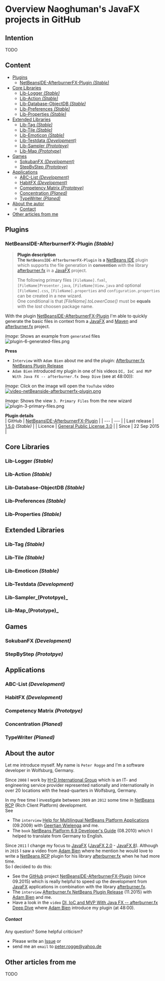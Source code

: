 Overview Naoghuman's JavaFX projects in GitHub
===



Intention
---

TODO



Content
---

* [Plugins](#Pl)
    - [NetBeansIDE-AfterburnerFX-Plugin _(Stable)_](#NeBeAfPl)
* [Core Libraries](#CoLi)
    - [Lib-Logger _(Stable)_](#LiLo)
    - [Lib-Action _(Stable)_](#LiAc)
    - [Lib-Database-ObjectDB _(Stable)_](#LiDaOb)
    - [Lib-Preferences _(Stable)_](#LiPre)
    - [Lib-Properties _(Stable)_](#LiPro)
* [Extended Libraries](#ExLi)
    - [Lib-Tag _(Stable)_](#LiTa)
    - [Lib-Tile _(Stable)_](#LiTi)
    - [Lib-Emoticon _(Stable)_](#LiEm)
    - [Lib-Testdata _(Development)_](#LiTe)
    - [Lib-Sampler _(Prototpye)_](#LiSa)
    - [Lib-Map _(Prototype)_](#LiMa)
* [Games](#Gam)
    - [SokubanFX _(Development)_](#SoFx)
    - [StepByStep _(Prototpye)_](#StBySt)
* [Applications](#App)
    - [ABC-List _(Development)_](#AbLi)
    - [HabitFX _(Development)_](#HaFx)
    - [Competency Matrix _(Prototpye)_](#CoMa)
    - [Concentration _(Planed)_](#Con)
    - [TypeWriter _(Planed)_](#TyWr)
* [About the autor](#Autor)
    - [Contact](#Contact)
* [Other articles from me](#OtherArticles)



Plugins<a name="Pl" />
---

### NetBeansIDE-AfterburnerFX-Plugin _(Stable)_<a name="NeBeAfPl" />

> __Plugin description__  
> The `NetBeansIDE-AfterburnerFX-Plugin` is a [NetBeans IDE] plugin which supports
> the file generation in **convention** with the library [afterburner.fx] in a [JavaFX] 
> project.
> 
> The following primary files `[FileName].fxml`, `[FileName]Presenter.java`, `[FileName]View.java` 
> and optional `[FileName].css`, `[FileName].properties` and `configuration.properties` 
> can be created in a new wizard.  
> One conditional is that *[FileName].toLowerCase()* must be **equals** with the *last* choosen package name.


With the plugin [NetBeansIDE-AfterburnerFX-Plugin] I'm able to quickly generate 
the basic files in context from a [JavaFX] and [Maven] and [afterburner.fx] project.

_Image:_ Shows an example from `generated` files  
![plugin-6-generated-files.png][plugin-6-generated-files]


**Press**  
* `Interview` with `Adam Bien` about me and the plugin: [Afterburner.fx NetBeans Plugin Release]
* `Adam Bien` introduced my plugin in one of his videos 
  `DI, IoC and MVP With Java FX -- afterburner.fx Deep Dive` &#40;see at 48:00)&#41;:

_Image:_ Click on the image will open the `YouTube` video  
[![video-netBeanside-afterburnerfx-plugin.png][video-netBeanside-afterburnerfx-plugin]](https://www.youtube.com/watch?v=WsV7kSSSOGs "NetBeansIDE-AfterburnerFX-Plugin")

_Image:_ Shows the view `3. Primary Files` from the new wizard  
![plugin-3-primary-files.png][plugin-3-primary-files]


**Plugin details**  
| GitHub | [NetBeansIDE-AfterburnerFX-Plugin] |
| --- | --- |
| Last release | [1.5.0] _(Stable)_ |
| Licence | [General Public License 3.0] |
| Since | 22 Sep 2015 |



Core Libraries<a name="CoLi" />
---

### Lib-Logger _(Stable)_<a name="LiLo" />

### Lib-Action _(Stable)_<a name="LiAc" />

### Lib-Database-ObjectDB _(Stable)_<a name="LiDaOb" />

### Lib-Preferences _(Stable)_<a name="LiPre" />

### Lib-Properties _(Stable)_<a name="LiPro" />



Extended Libraries<a name="ExLi" />
---

### Lib-Tag _(Stable)_<a name="LiTa" />

### Lib-Tile _(Stable)_<a name="LiTi" />

### Lib-Emoticon _(Stable)_<a name="LiEm" />

### Lib-Testdata _(Development)_<a name="LiTe" />

### Lib-Sampler_(Prototpye)_<a name="LiSa" />

### Lib-Map_(Prototype)_<a name="LiMa" />



Games<a name="Gam" />
---

### SokubanFX _(Development)_<a name="SoFx" />

### StepByStep _(Prototpye)_<a name="StBySt" />



Applications<a name="App" />
---

### ABC-List _(Development)_<a name="AbLi" />

### HabitFX _(Development)_<a name="HaFx" />

### Competency Matrix _(Prototpye)_<a name="CoMa" />

### Concentration _(Planed)_<a name="Con" />

### TypeWriter _(Planed)_<a name="TyWr" />



About the autor<a name="Autor" />
---

Let me introduce myself. My name is `Peter Rogge` and I'm a software developer 
in Wolfsburg, Germany.

Since `2008` I work by [H+D International Group] which is an IT- and engineering 
service provider represented nationally and internationally in over 20 locations 
with the head-quarters in Wolfsburg, Germany.


In my free time I investigate between `2009` an `2012` some time in [NetBeans RCP] 
&#40;Rich Client Platform&#41; development.  
See  
* The `interview` [Help for Multilingual NetBeans Platform Applications] 
  &#40;09.2009&#41; with [Geertjan Wielenga] and me.
* The `book` [NetBeans Platform 6.9 Developer's Guide] &#40;08.2010&#41; which I 
  helped to translate from Germany to English.

Since `2011` I change my focus to [JavaFX] &#40;[JavaFX 2.0] - [JavaFX 8]&#41;. 
Although in `2015` I saw a video from [Adam Bien] where he mention he would love 
to write a [NetBeans RCP] plugin for his library [afterburner.fx] when he had 
more time.  
So I decided to do this:
* See the [GitHub] project [NetBeansIDE-AfterburnerFX-Plugin] &#40;since 09.2015&#41; 
  which is really helpful to speed up the development from [JavaFX] applications 
  in combination with the library [afterburner.fx].
* The `interview` [Afterburner.fx NetBeans Plugin Release] &#40;11.2015&#41; 
  with [Adam Bien] and me.
* Have a look in the `video` [DI, IoC and MVP With Java FX -- afterburner.fx Deep Dive] 
  where [Adam Bien] introduce my plugin &#40;at 48:00&#41;.


##### Contact<a name="Contact" />

Any question? Some helpful criticism?
* Please write an [Issue] or
* send me an `email` to <peter.rogge@yahoo.de>



Other articles from me<a name="OtherArticles" />
---

TODO



[//]: # (Images)
[video-netBeanside-afterburnerfx-plugin]:https://cloud.githubusercontent.com/assets/8161815/15169398/3b51c3de-173b-11e6-8a8f-39cc6b826260.png
[plugin-3-primary-files]:https://cloud.githubusercontent.com/assets/8161815/23524833/a4122dca-ff8c-11e6-8200-77395646fbb0.png
[plugin-6-generated-files]:https://cloud.githubusercontent.com/assets/8161815/23524879/c901106a-ff8c-11e6-97b1-31ba03b7b679.png



[//]: # (Links)
[Adam Bien]:http://www.adam-bien.com/roller/abien/
[Afterburner.fx NetBeans Plugin Release]:http://www.adam-bien.com/roller/abien/entry/afterburner_fx_netbeans_plugin_release
[afterburner.fx]:https://github.com/AdamBien/afterburner.fx
[DI, IoC and MVP With Java FX -- afterburner.fx Deep Dive]:https://www.youtube.com/watch?v=WsV7kSSSOGs
[Geertjan Wielenga]:https://blogs.oracle.com/geertjan/entry/welcome_to_me
[General Public License 3.0]:http://www.gnu.org/licenses/gpl-3.0.en.html
[GitHub]:https://github.com/
[H+D International Group]:https://www.hud.de/en/
[Help for Multilingual NetBeans Platform Applications]:https://dzone.com/articles/multilingual-netbeans-platform-applications
[Issue]:https://github.com/Naoghuman/articles/issues
[Java]:https://en.wikipedia.org/wiki/Java_%28programming_language%29
[JavaFX]:http://docs.oracle.com/javase/8/javase-clienttechnologies.htm
[JavaFX 2.0]:https://en.wikipedia.org/wiki/JavaFX#JavaFX_2.0
[JavaFX 8]:https://en.wikipedia.org/wiki/JavaFX#JavaFX_8
[Maven]:http://maven.apache.org/
[NetBeans Platform 6.9 Developer's Guide]:https://www.packtpub.com/application-development/netbeans-platform-69-developers-guide
[NetBeans IDE]:https://netbeans.org/
[NetBeans RCP]:https://netbeans.org/kb/trails/platform.html
[NetBeansIDE-AfterburnerFX-Plugin]:https://github.com/Naoghuman/NetBeansIDE-AfterburnerFX-Plugin
[1.5.0]:https://github.com/Naoghuman/NetBeansIDE-AfterburnerFX-Plugin/releases/tag/v1.5.0
